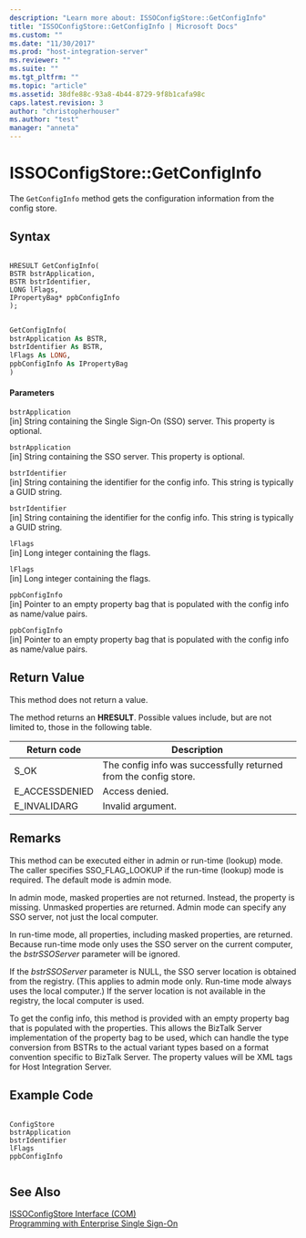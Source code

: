 ```yaml
---
description: "Learn more about: ISSOConfigStore::GetConfigInfo"
title: "ISSOConfigStore::GetConfigInfo | Microsoft Docs"
ms.custom: ""
ms.date: "11/30/2017"
ms.prod: "host-integration-server"
ms.reviewer: ""
ms.suite: ""
ms.tgt_pltfrm: ""
ms.topic: "article"
ms.assetid: 38dfe88c-93a8-4b44-8729-9f8b1cafa98c
caps.latest.revision: 3
author: "christopherhouser"
ms.author: "test"
manager: "anneta"
---
```

# ISSOConfigStore::GetConfigInfo
The `GetConfigInfo` method gets the configuration information from the config store.  
  
## Syntax  
  
```cpp#  
  
HRESULT GetConfigInfo(  
BSTR bstrApplication,  
BSTR bstrIdentifier,  
LONG lFlags,  
IPropertyBag* ppbConfigInfo  
);  
```  
  
```vb  
  
GetConfigInfo(  
bstrApplication As BSTR,  
bstrIdentifier As BSTR,  
lFlags As LONG,  
ppbConfigInfo As IPropertyBag  
)  
```  
  
#### Parameters  
 `bstrApplication`  
 [in]  String containing the Single Sign-On (SSO) server. This property is optional.  
  
 `bstrApplication`  
 [in]  String containing the SSO server. This property is optional.  
  
 `bstrIdentifier`  
 [in]  String containing the identifier for the config info. This string is typically a GUID string.  
  
 `bstrIdentifier`  
 [in]  String containing the identifier for the config info. This string is typically a GUID string.  
  
 `lFlags`  
 [in]  Long integer containing the flags.  
  
 `lFlags`  
 [in]  Long integer containing the flags.  
  
 `ppbConfigInfo`  
 [in]  Pointer to an empty property bag that is populated with the config info as name/value pairs.  
  
 `ppbConfigInfo`  
 [in]  Pointer to an empty property bag that is populated with the config info as name/value pairs.  
  
## Return Value  
 This method does not return a value.  
  
 The method returns an **HRESULT**. Possible values include, but are not limited to, those in the following table.  
  
|Return code|Description|  
|-----------------|-----------------|  
|S_OK|The config info was successfully returned from the config store.|  
|E_ACCESSDENIED|Access denied.|  
|E_INVALIDARG|Invalid argument.|  
  
## Remarks  
 This method can be executed either in admin or run-time (lookup) mode. The caller specifies SSO_FLAG_LOOKUP if the run-time (lookup) mode is required. The default mode is admin mode.  
  
 In admin mode, masked properties are not returned. Instead, the property is missing. Unmasked properties are returned. Admin mode can specify any SSO server, not just the local computer.  
  
 In run-time mode, all properties, including masked properties, are returned. Because run-time mode only uses the SSO server on the current computer, the *bstrSSOServer* parameter will be ignored.  
  
 If the *bstrSSOServer* parameter is NULL, the SSO server location is obtained from the registry. (This applies to admin mode only. Run-time mode always uses the local computer.) If the server location is not available in the registry, the local computer is used.  
  
 To get the config info, this method is provided with an empty property bag that is populated with the properties. This allows the BizTalk Server implementation of the property bag to be used, which can handle the type conversion from BSTRs to the actual variant types based on a format convention specific to BizTalk Server. The property values will be XML tags for Host Integration Server.  
  
## Example Code  
  
```  
  
ConfigStore  
bstrApplication  
bstrIdentifier  
lFlags  
ppbConfigInfo  
  
```  
  
## See Also  
 [ISSOConfigStore Interface (COM)](../esso/issoconfigstore-interface-com.md)   
 [Programming with Enterprise Single Sign-On](../esso/programming-with-enterprise-single-sign-on.md)
